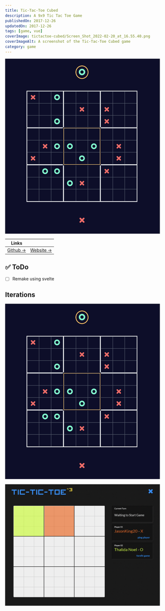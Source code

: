 ```yaml
---
title: Tic-Tac-Toe Cubed
description: A 9x9 Tic Tac Toe Game
publishedOn: 2017-12-26
updatedOn: 2017-12-26
tags: [game, vue]
coverImage: tictactoe-cubed/Screen_Shot_2022-02-20_at_16.55.40.png
coverImageAlt: A screenshot of the Tic-Tac-Toe Cubed game
category: game
---
```


![Screen Shot 2022-02-20 at 16.55.40.png](tictactoe-cubed/Screen_Shot_2022-02-20_at_16.55.40.png)

| Links | |
| ------ | ------- |
| [Github →](https://github.com/thalida/TicTacToeCubed) | [Website →](http://thalida.github.io/tictactoe-cubed/) |


## ✅ ToDo

- [ ]  Remake using svelte


## Iterations

![Screen Shot 2022-02-20 at 16.55.40.png](tictactoe-cubed/Screen_Shot_2022-02-20_at_16.55.40%201.png)

![Screen Shot 2022-02-20 at 16.58.57.png](tictactoe-cubed/Screen_Shot_2022-02-20_at_16.58.57.png)
